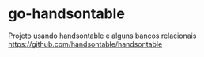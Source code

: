 # go-handsontable
Projeto usando handsontable e alguns bancos relacionais
https://github.com/handsontable/handsontable
